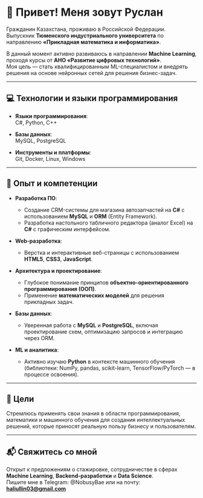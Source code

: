 # 👋 Привет! Меня зовут Руслан

Гражданин Казахстана, проживаю в Российской Федерации.  
Выпускник **Тюменского индустриального университета** по направлению **«Прикладная математика и информатика»**.

В данный момент активно развиваюсь в направлении **Machine Learning**, проходя курсы от **АНО «Развитие цифровых технологий»**.  
Моя цель — стать квалифицированным ML-специалистом и внедрять решения на основе нейронных сетей для решения бизнес-задач.

---

## 💻 Технологии и языки программирования

- **Языки программирования**:  
  C#, Python, C++

- **Базы данных**:  
  MySQL, PostgreSQL

- **Инструменты и платформы**:  
  Git, Docker, Linux, Windows

---

## 💼 Опыт и компетенции

- **Разработка ПО**:  
  - Создание CRM-системы для магазина автозапчастей на **C#** с использованием **MySQL** и **ORM** (Entity Framework).  
  - Разработка настольного табличного редактора (аналог Excel) на **C#** с графическим интерфейсом.

- **Web-разработка**:  
  - Верстка и интерактивные веб-страницы с использованием **HTML5**, **CSS3**, **JavaScript**.

- **Архитектура и проектирование**:  
  - Глубокое понимание принципов **объектно-ориентированного программирования (ООП)**.  
  - Применение **математических моделей** для решения прикладных задач.

- **Базы данных**:  
  - Уверенная работа с **MySQL** и **PostgreSQL**, включая проектирование схем, оптимизацию запросов и интеграцию через ORM.

- **ML и аналитика**:  
  - Активно изучаю **Python** в контексте машинного обучения (библиотеки: NumPy, pandas, scikit-learn, TensorFlow/PyTorch — в процессе освоения).

---

## 🚀 Цели

Стремлюсь применять свои знания в области программирования, математики и машинного обучения для создания интеллектуальных решений, которые приносят реальную пользу бизнесу и пользователям.

---

## 📬 Свяжитесь со мной

Открыт к предложениям о стажировке, сотрудничестве в сферах **Machine Learning**, **Backend-разработки** и **Data Science**.  
Пишите мне в Telegram: @NobusyBae или на почту: **haliullin03@gmail.com**
